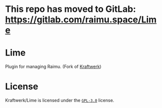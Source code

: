# This repo has moved to GitLab: https://gitlab.com/raimu.space/Lime

# Lime
Plugin for managing Raimu. (Fork of [Kraftwerk](https://github.com/applejuice-server/Kraftwerk))

# License
Kraftwerk/Lime is licensed under the [`GPL-3.0`](https://github.com/april83c/Lime/blob/117f68d09ac88abec9c319c0ef770d66dc920e67/LICENSE) license.
